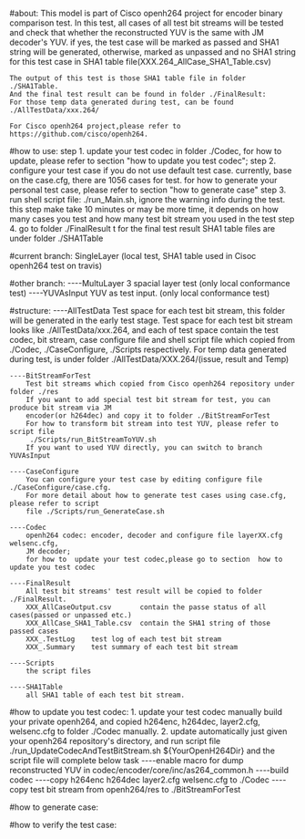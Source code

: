 #about:
    This model is part of Cisco openh264 project for encoder binary comparison test.
	In this test, all cases of all test bit streams will be tested and check that whether 
	the reconstructed YUV is the same with JM decoder's YUV. if yes, the test case 
	will be marked as passed and SHA1 string will be generated, otherwise, marked as unpassed 
	and no SHA1 string for this test case in SHA1 table file(XXX.264_AllCase_SHA1_Table.csv)
	
	The output of this test is those SHA1 table file in folder  ./SHA1Table.
	And the final test result can be found in folder ./FinalResult:
	For those temp data generated during test, can be found ./AllTestData/xxx.264/
	
    For Cisco openh264 project,please refer to https://github.com/cisco/openh264. 
 
#how to use:
    step 1. update your test codec in folder ./Codec, for how to update, please refer to section 
             "how to update you test codec";
    step 2. configure your test case if you do not use default test case. currently, base on the case.cfg,
            there are 1056 cases for test.
            for how to generate your personal test case, please refer to section "how to generate case"	
    step 3. run shell script file: ./run_Main.sh, ignore the warning info during the test.
	    this step make take 10 minutes or may be  more time, it depends on how many cases you test and 
	    how many test bit stream you used in the test
	step 4. go to folder ./FinalResult t for the final test result
            SHA1 table files are under folder ./SHA1Table		

#current branch:
      SingleLayer (local test, SHA1 table used in Cisoc openh264 test on travis)
	  
#other branch:
      ----MultuLayer   3 spacial layer test (only local conformance test)
      ----YUVAsInput   YUV as test input.   (only local conformance test)
	  
#structure:
	----AllTestData 
	    Test space for each test bit stream, this folder will be generated in the early test stage.
		Test space for each test bit stream looks like ./AllTestData/xxx.264, and each of test space 
		contain the test codec, bit stream, case configure file and shell script file which copied from
		./Codec, ./CaseConfigure, ./Scripts respectively.
		For temp data generated during test, is under folder ./AllTestData/XXX.264/(issue, result and Temp)
	    
	----BitStreamForTest
        Test bit streams which copied from Cisco openh264 repository under folder ./res
        If you want to add special test bit stream for test, you can produce bit stream via JM
        encoder(or h264dec) and copy it to folder ./BitStreamForTest
        For how to transform bit stream into test YUV, please refer to script file 
         ./Scripts/run_BitStreamToYUV.sh
        If you want to used YUV directly, you can switch to branch YUVAsInput
	 
    ----CaseConfigure
	    You can configure your test case by editing configure file ./CaseConfigure/case.cfg.
        For more detail about how to generate test cases using case.cfg, please refer to script
        file ./Scripts/run_GenerateCase.sh 
		
	----Codec
	    openh264 codec: encoder, decoder and configure file layerXX.cfg welsenc.cfg, 
        JM decoder;
        for how to	update your test codec,please go to section  how to update you test codec
		
    ----FinalResult
	    All test bit streams' test result will be copied to folder ./FinalResult.
		XXX_AllCaseOutput.csv       contain the passe status of all cases(passed or unpassed etc.)
	    XXX_AllCase_SHA1_Table.csv  contain the SHA1 string of those  passed cases
		XXX_.TestLog    test log of each test bit stream
		XXX_.Summary    test summary of each test bit stream
		
	----Scripts
	    the script files 
	
	----SHA1Table
	    all SHA1 table of each test bit stream.

#how to update you test codec:
     1. update your test codec manually
	    build your private openh264, and copied  h264enc, h264dec, layer2.cfg, welsenc.cfg 
	    to folder ./Codec manually.
	 2. update automatically
	    just given your openh264 repository's directory, and run script file 
		./run_UpdateCodecAndTestBitStream.sh  ${YourOpenH264Dir}
		and the script file will complete below task
		----enable macro for dump reconstructed YUV in codec/encoder/core/inc/as264_common.h
		----build codec
		----copy h264enc h264dec layer2.cfg welsenc.cfg to ./Codec
		----copy test bit stream from openh264/res  to ./BitStreamForTest
			

#how to generate case:



#how to verify  the test case:





